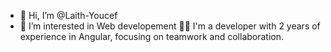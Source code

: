 - 👋 Hi, I’m @Laith-Youcef
- 👀 I’m interested in Web developement
👨‍💻 I'm a developer with 2 years of experience in Angular, focusing on teamwork and collaboration.

